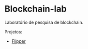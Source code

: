 # Blockchain-lab
Laboratório de pesquisa de blockchain.

Projetos:
- [Flipper](https://github.com/lucasgcampos/blockchain-lab/blob/main/flipper/README.md)
